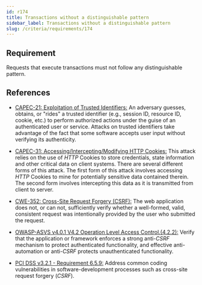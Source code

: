 ```yaml
---
id: r174
title: Transactions without a distinguishable pattern
sidebar_label: Transactions without a distinguishable pattern
slug: /criteria/requirements/174
---
```


## Requirement

Requests that execute transactions
must not follow any distinguishable pattern.

## References

- [CAPEC-21: Exploitation of Trusted Identifiers:](http://capec.mitre.org/data/definitions/21.html)
  An adversary guesses, obtains,
  or "rides" a trusted identifier
  (e.g., session ID, resource ID, cookie, etc.)
  to perform authorized actions
  under the guise of an authenticated user
  or service.
  Attacks on trusted identifiers
  take advantage of the fact that some software
  accepts user input without verifying its authenticity.

- [CAPEC-31: Accessing/Intercepting/Modifying HTTP Cookies:](http://capec.mitre.org/data/definitions/31.html)
  This attack relies on the use of *HTTP* Cookies
  to store credentials, state information
  and other critical data on client systems.
  There are several different forms of this attack.
  The first form of this attack involves accessing *HTTP* Cookies
  to mine for potentially sensitive data contained therein.
  The second form
  involves intercepting this data as it is transmitted
  from client to server.

- [CWE-352: Cross-Site Request Forgery (CSRF):](https://cwe.mitre.org/data/definitions/352.html)
  The web application does not,
  or can not,
  sufficiently verify whether a well-formed,
  valid, consistent request was intentionally provided
  by the user who submitted the request.

- [OWASP-ASVS v4.0.1 V4.2 Operation Level Access Control.(4.2.2):](https://owasp.org/www-pdf-archive/OWASP_Application_Security_Verification_Standard_4.0-en.pdf)
  Verify that the application
  or framework enforces a strong anti-*CSRF* mechanism
  to protect authenticated functionality,
  and effective anti-automation
  or anti-*CSRF* protects unauthenticated functionality.

- [PCI DSS v3.2.1 - Requirement 6.5.9:](https://www.pcisecuritystandards.org/documents/PCI_DSS_v3-2-1.pdf)
  Address common coding vulnerabilities
  in software-development processes
  such as cross-site request forgery (*CSRF*).

